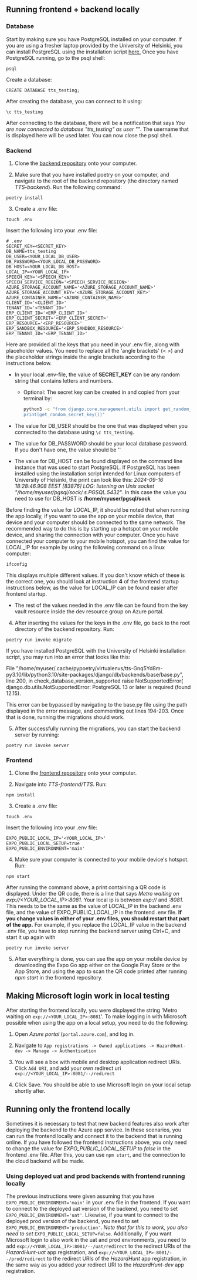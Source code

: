 ## Running frontend + backend locally

### Database

Start by making sure you have PostgreSQL installed on your computer. 
If you are using a fresher laptop provided by the University of Helsinki, 
you can install PostgreSQL using the installation script [here.](https://github.com/hy-tsoha/local-pg)
Once you have PostgreSQL running, go to the psql shell: 

```
psql
```

Create a database:

```
CREATE DATABASE tts_testing;
```

After creating the database, you can connect to it using:

```
\c tts_testing
```

After connecting to the database, there will be a notification that says 
*You are now connected to database "tts_testing" as user "<your-username>"*. 
The username that is displayed here will be used later. You can now close the psql shell.


### Backend

1. Clone the [backend repository](https://github.com/Ohtu-Tyoturvallisuus/TTS-backend) 
onto your computer.

2. Make sure that you have installed poetry on your computer, and navigate to 
the root of the backend repository (the directory named *TTS-backend*).
Run the following command:

```
poetry install
```

3. Create a .env file:

```
touch .env
```

Insert the following into your .env file:

```
# .env
SECRET_KEY=<SECRET_KEY>
DB_NAME=tts_testing
DB_USER=<YOUR_LOCAL_DB_USER>
DB_PASSWORD=<YOUR_LOCAL_DB_PASSWORD>
DB_HOST=<YOUR_LOCAL_DB_HOST>
LOCAL_IP=<YOUR_LOCAL_IP>
SPEECH_KEY='<SPEECH_KEY>'
SPEECH_SERVICE_REGION='<SPEECH_SERVICE_REGION>'
AZURE_STORAGE_ACCOUNT_NAME='<AZURE_STORAGE_ACCOUNT_NAME>'
AZURE_STORAGE_ACCOUNT_KEY='<AZURE_STORAGE_ACCOUNT_KEY>'
AZURE_CONTAINER_NAME='<AZURE_CONTAINER_NAME>'
CLIENT_ID='<CLIENT_ID>'
TENANT_ID='<TENANT_ID>'
ERP_CLIENT_ID='<ERP_CLIENT_ID>'
ERP_CLIENT_SECRET='<ERP_CLIENT_SECRET>'
ERP_RESOURCE='<ERP_RESOURCE>'
ERP_SANDBOX_RESOURCE='<ERP_SANDBOX_RESOURCE>'
ERP_TENANT_ID='<ERP_TENANT_ID>'
```

Here are provided all the keys that you need in your .env file, along with 
placeholder values. You need to replace all the 'angle brackets' (< >) 
and the placeholder strings inside the angle brackets according to the instructions 
below.

- In your local .env-file, the value of **SECRET_KEY** can be any random string 
that contains letters and numbers.
    - Optional: The secret key can be created in and copied from your terminal by:
        ```bash
        python3 -c "from django.core.management.utils import get_random_secret_key;
        print(get_random_secret_key())"
        ```

- The value for DB_USER should be the one that was displayed when you connected 
to the database using `\c tts_testing`.

- The value for DB_PASSWORD should be your local database password.
If you don't have one, the value should be ''

- The value for DB_HOST can be found displayed on the command line instance 
that was used to start PostgreSQL. If PostgreSQL has been installed using 
the installation script intended for Linux computers of University of Helsinki, 
the print can look like this: 
*2024-09-16 18:28:46.908 EEST [83876] LOG:  listening on Unix socket "/home/myuser/pgsql/sock/.s.PGSQL.5432"*.
In this case the value you need to use for DB_HOST is 
**/home/myuser/pgsql/sock**


Before finding the value for LOCAL_IP, it should be noted that when running 
the app locally, if you want to use the app on your mobile device, that device 
and your computer should be connected to the same network. The recommended 
way to do this is by starting up a hotspot on your mobile device, and sharing 
the connection with your computer. Once you have connected your computer 
to your mobile hotspot, you can find the value for LOCAL_IP for example by 
using the following command on a linux computer:

```
ifconfig
```

This displays multiple different values. If you don't know which of these is 
the correct one, you should look at instruction **4** of the frontend startup 
instructions below, as the value for LOCAL_IP can be found easier after 
frontend startup.

- The rest of the values needed in the .env file can be found from the key 
vault resource inside the dev resource group on Azure portal.


4. After inserting the values for the keys in the .env file, go back to the root 
directory of the backend repository. Run: 

```
poetry run invoke migrate
```

If you have installed PostgreSQL with the University of Helsinki installation 
script, you may run into an error that looks like this:

File "/home/myuser/.cache/pypoetry/virtualenvs/tts-Gnq5Yd8m-py3.10/lib/python3.10/site-packages/django/db/backends/base/base.py", line 200, in check_database_version_supported
    raise NotSupportedError(
django.db.utils.NotSupportedError: PostgreSQL 13 or later is required (found 12.15).

This error can be bypassed by navigating to the base.py file using the path 
displayed in the error message, and commenting out lines 194-203. Once that 
is done, running the migrations should work.

5. After successfully running the migrations, you can start the backend server 
by running:

```
poetry run invoke server
```


### Frontend

1. Clone the [frontend repository](https://github.com/Ohtu-Tyoturvallisuus/TTS-frontend) 
onto your computer.

2. Navigate into *TTS-frontend/TTS*. Run:

```
npm install
```

3. Create a .env file:

```
touch .env
```

Insert the following into your .env file:

```
EXPO_PUBLIC_LOCAL_IP='<YOUR_LOCAL_IP>'
EXPO_PUBLIC_LOCAL_SETUP=true
EXPO_PUBLIC_ENVIRONMENT='main'
```

4. Make sure your computer is connected to your mobile device's hotspot. Run:

```
npm start
```

After running the command above, a print containing a QR code is displayed. 
Under the QR code, there is a line that says 
*Metro waiting on exp://<YOUR_LOCAL_IP>:8081*. 
Your local ip is between *exp://* and *:8081*. This needs to be the same as the 
value of LOCAL_IP in the backend .env file, and the value of EXPO_PUBLIC_LOCAL_IP 
in the frontend .env file. 
**If you change values in either of your .env files, you should restart that part of the app.** 
For example, if you replace the LOCAL_IP value in the backend .env file, you 
have to stop running the backend server using Ctrl+C, and start it up again 
with 

```
poetry run invoke server
```

5. After everything is done, you can use the app on your mobile device by 
downloading the Expo Go app either on the Google Play Store or the App Store, 
and using the app to scan the QR code printed after running *npm start* in the 
frontend repository.


## Making Microsoft login work in local testing

After starting the frontend locally, you were displayed the string 'Metro 
waiting on `exp://<YOUR_LOCAL_IP>:8081`'. 
To make logging in with Microsoft possible when using the app on a local setup, 
you need to do the following:

1. Open *Azure portal* (`portal.azure.com`), and log in.

2. Navigate to 
`App registrations -> Owned applications -> HazardHunt-dev -> Manage -> Authentication`

3. You will see a box with mobile and desktop application redirect URIs. 
Click `Add URI`, and add your own redirect uri 
`exp://<YOUR_LOCAL_IP>:8081/--/redirect`

4. Click Save. You should be able to use Microsoft login on your local setup 
shortly after.


## Running only the frontend locally

Sometimes it is necessary to test that new backend features also work after 
deploying the backend to the Azure app service. In these scenarios, you can 
run the frontend locally and connect it to the backend that is running online. 
If you have followed the frontend instructions above, you only need to change 
the value for *EXPO_PUBLIC_LOCAL_SETUP* to *false* in the frontend .env file. 
After this, you can use `npm start`, and the connection to the cloud backend 
will be made.


### Using deployed uat and prod backends with frontend running locally

The previous instructions were given assuming that you have 
`EXPO_PUBLIC_ENVIRONMENT='main'` 
in your .env file in the frontend. If you want to connect to the deployed uat 
version of the backend, you need to set `EXPO_PUBLIC_ENVIRONMENT='uat'`. 
Likewise, if you want to connect to the deployed prod version of the backend, 
you need to set `EXPO_PUBLIC_ENVIRONMENT='production'`. 
*Note that for this to work, you also need to set* 
`EXPO_PUBLIC_LOCAL_SETUP=false`. 
Additionally, if you want Microsoft login to also work in the uat and prod 
environments, you need to add `exp://<YOUR_LOCAL_IP>:8081/--/uat/redirect` to 
the redirect URIs of the *HazardHunt-uat* app registration, and 
`exp://<YOUR_LOCAL_IP>:8081/--/prod/redirect` to the redirect URIs of the 
*HazardHunt* app registration, in the same way as you added your redirect URI 
to the *HazardHunt-dev* app registration.
